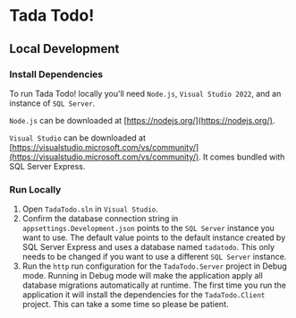 # Tada Todo!

## Local Development

### Install Dependencies

To run Tada Todo! locally you'll need `Node.js`, `Visual Studio 2022`, and an instance of `SQL Server`.

`Node.js` can be downloaded at [https://nodejs.org/](https://nodejs.org/).

`Visual Studio` can be downloaded at [https://visualstudio.microsoft.com/vs/community/](https://visualstudio.microsoft.com/vs/community/).
It comes bundled with SQL Server Express.

### Run Locally
1. Open `TadaTodo.sln` in `Visual Studio`.
2. Confirm the database connection string in `appsettings.Development.json` points to the `SQL Server` instance you want
   to use. The default value points to the default instance created by SQL Server Express and uses a database named
   `tadatodo`. This only needs to be changed if you want to use a different `SQL Server` instance.
3. Run the `http` run configuration for the `TadaTodo.Server` project in Debug mode. Running in Debug mode will make the
   application apply all database migrations automatically at runtime. The first time you run the application it will
   install the dependencies for the `TadaTodo.Client` project. This can take a some time so please be patient.